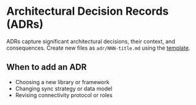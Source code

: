 # Architectural Decision Records (ADRs)

ADRs capture significant architectural decisions, their context, and consequences. Create new files as `adr/NNN-title.md` using the [template](template.md).

## When to add an ADR

- Choosing a new library or framework
- Changing sync strategy or data model
- Revising connectivity protocol or roles

